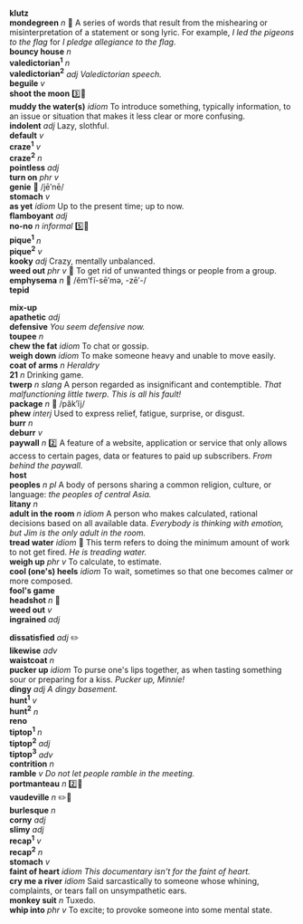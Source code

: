 
__klutz__  
__mondegreen__ _n_ :dart: A series of words that result from the mishearing or misinterpretation of a statement or song lyric. For example, _I led the pigeons to the flag_ for _I pledge allegiance to the flag._  
__bouncy house__ _n_  
__valedictorian<sup>1</sup>__ _n_  
__valedictorian<sup>2</sup>__ _adj_ _Valedictorian speech._  
__beguile__ _v_  
__shoot the moon__ :three::hammer:  
__muddy the water(s)__ _idiom_ To introduce something, typically information, to an issue or situation that makes it less clear or more confusing.  
__indolent__ _adj_ Lazy, slothful.  
__default__ _v_  
__craze<sup>1</sup>__ _v_  
__craze<sup>2</sup>__ _n_  
__pointless__ _adj_  
__turn on__ _phr v_  
__genie__ :mega: /jē′nē/  
__stomach__ _v_  
__as yet__ _idiom_ Up to the present time; up to now.  
__flamboyant__ _adj_  
__no-no__ _n_ _informal_ :five::hammer:  
__pique<sup>1</sup>__ _n_  
__pique<sup>2</sup>__ _v_  
__kooky__ _adj_ Crazy, mentally unbalanced.  
__weed out__ _phr v_ :dart: To get rid of unwanted things or people from a group.  
__emphysema__ _n_ :mega: /ĕm′fĭ-sē′mə, -zē′-/  
__tepid__  

__mix-up__  
__apathetic__ _adj_  
__defensive__ _You seem defensive now._  
__toupee__ _n_  
__chew the fat__ _idiom_ To chat or gossip.  
__weigh down__ _idiom_ To make someone heavy and unable to move easily.  
__coat of arms__ _n_ _Heraldry_  
__21__ _n_ Drinking game.  
__twerp__ _n_ _slang_ A person regarded as insignificant and contemptible. _That malfunctioning little twerp. This is all his fault!_  
__package__ _n_ :mega: /păk′ĭj/  
__phew__ _interj_  Used to express relief, fatigue, surprise, or disgust.  
__burr__ _n_  
__deburr__ _v_  
__paywall__ _n_ :two: A feature of a website, application or service that only allows access to certain pages, data or features to paid up subscribers. _From behind the paywall._  
__host__  
__peoples__ _n pl_ A body of persons sharing a common religion, culture, or language: _the peoples of central Asia._  
__litany__ _n_  
__adult in the room__ _n_ _idiom_ A person who makes calculated, rational decisions based on all available data. _Everybody is thinking with emotion, but Jim is the only adult in the room._  
__tread water__ _idiom_ :dart: This term refers to doing the minimum amount of work to not get fired. _He is treading water._  
__weigh up__ _phr v_ To calculate, to estimate.  
__cool (one's) heels__ _idiom_ To wait, sometimes so that one becomes calmer or more composed.  
__fool's game__  
__headshot__ _n_ :dart:  
__weed out__ _v_  
__ingrained__ _adj_  

__dissatisfied__ _adj_ :pencil2:  
__likewise__ _adv_  
__waistcoat__ _n_  
__pucker up__ _idiom_ To purse one's lips together, as when tasting something sour or preparing for a kiss. _Pucker up, Minnie!_  
__dingy__ _adj_ _A dingy basement._  
__hunt<sup>1</sup>__ _v_  
__hunt<sup>2</sup>__ _n_  
__reno__  
__tiptop<sup>1</sup>__ _n_  
__tiptop<sup>2</sup>__ _adj_  
__tiptop<sup>3</sup>__ _adv_  
__contrition__ _n_  
__ramble__ _v_ _Do not let people ramble in the meeting._  
__portmanteau__ _n_ :two::mega:  
__vaudeville__ _n_ :pencil2::mega:  
__burlesque__ _n_  
__corny__ _adj_  
__slimy__ _adj_  
__recap<sup>1</sup>__ _v_  
__recap<sup>2</sup>__ _n_  
__stomach__ _v_  
__faint of heart__ _idiom_ _This documentary isn't for the faint of heart._  
__cry me a river__ _idiom_ Said sarcastically to someone whose whining, complaints, or tears fall on unsympathetic ears.  
__monkey suit__ _n_ Tuxedo.  
__whip into__ _phr v_ To excite; to provoke someone into some mental state.  
